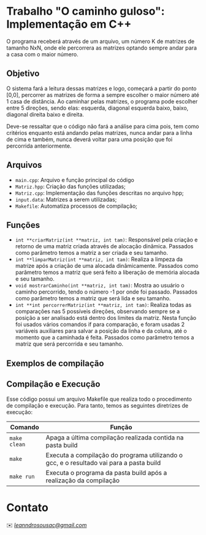 # Trabalho "O caminho guloso": Implementação em C++

O programa receberá através de um arquivo, um número K de matrizes de tamanho NxN, onde ele percorrera as matrizes optando sempre andar para a casa com o maior número.

## Objetivo

O sistema fará a leitura dessas matrizes e logo, começará a partir do ponto [0,0], percorrer as matrizes de forma a sempre escolher o maior número até 1 casa de distância. Ao caminhar pelas matrizes, o programa pode escolher entre 5 direções, sendo elas:  esquerda, diagonal esquerda baixo, baixo, diagonal direita baixo e direita.</p>
Deve-se ressaltar que o código não fará a análise para cima pois, tem como critérios enquanto está andando pelas matrizes, nunca andar para a linha de cima e também, nunca deverá voltar para uma posição que foi percorrida anteriormente.
 
## Arquivos

* ```main.cpp```: Arquivo e função principal do código
* ```Matriz.hpp```: Criação das funções utilizadas;
* ```Matriz.cpp```: Implementação das funções descritas no arquivo hpp;
* ```input.data```: Matrizes a serem utilizadas;
* ```Makefile```: Automatiza processos de compilação;

## Funções

* ```int **criarMatriz(int **matriz, int tam)```: Responsável pela criação e retorno de uma matriz criada através de alocação dinâmica. Passados como parâmetro temos a matriz a ser criada e seu tamanho.
* ```int **limparMatriz(int **matriz, int tam)```: Realiza a limpeza da matrize após a criação de uma alocada dinâmicamente. Passados como parâmetro temos a matriz que será feito a liberação de memória alocada e seu tamanho.
* ```void mostrarCaminho(int **matriz, int tam)```: Mostra ao usuário o caminho percorrido, tendo o número -1 por onde foi passado. Passados como parâmetro temos a matriz que será lida e seu tamanho.
* ```int **int percorrerMatriz(int **matriz, int tam)```: Realiza todas as comparações nas 5 possíveis direções, observando sempre se a posição a ser analisado está dentro dos limites da matriz. Nesta função foi usados vários comandos if para comparação, e foram usadas 2 variáveis auxiliares para salvar a posição da linha e da coluna, até o momento que a caminhada é feita. Passados como parâmetro temos a matriz que será percorrida e seu tamanho.

## Exemplos de compilação



## Compilação e Execução

Esse código possui um arquivo Makefile que realiza todo o procedimento de compilação e execução. Para tanto, temos as seguintes diretrizes de execução:


| Comando                |  Função                                                                                           |                     
| -----------------------| ------------------------------------------------------------------------------------------------- |
|  `make clean`          | Apaga a última compilação realizada contida na pasta build                                        |
|  `make`                | Executa a compilação do programa utilizando o gcc, e o resultado vai para a pasta build           |
|  `make run`            | Executa o programa da pasta build após a realização da compilação                                 |


# Contato

✉️ <i>leanndrosousac@gmail.com</i>
</a>
